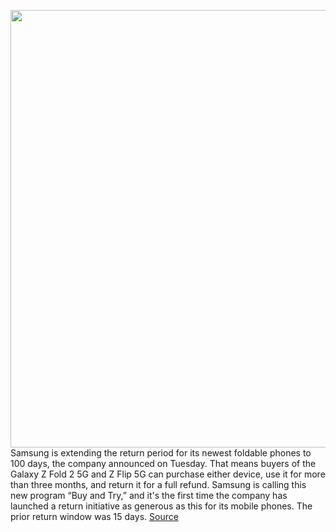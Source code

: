 <img src='https://cdn.vox-cdn.com/thumbor/w6T1iJQ7PTFzLP3Xqz7vcNdWzgs=/0x0:2040x1360/1200x800/filters:focal(857x517:1183x843)/cdn.vox-cdn.com/uploads/chorus_image/image/68863968/vpavic_200907_4181_0010.0.jpg' width='700px' /><br/>
Samsung is extending the return period for its newest foldable phones to 100 days, the company announced on Tuesday. That means buyers of the Galaxy Z Fold 2 5G and Z Flip 5G can purchase either device, use it for more than three months, and return it for a full refund. Samsung is calling this new program “Buy and Try,” and it's the first time the company has launched a return initiative as generous as this for its mobile phones. The prior return window was 15 days.
<a href='https://www.theverge.com/2021/2/23/22297877/samsung-galaxy-z-fold2-z-flip-return-100-days-foldables-buy-and-try'> Source <a/>
